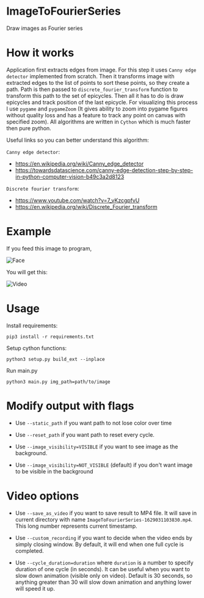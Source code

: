 # ImageToFourierSeries
Draw images as Fourier series

# How it works

Application first extracts edges from image. For this step it uses `Canny edge detector` 
implemented from scratch. Then it transforms image with extracted edges to the list of points to 
sort these points, so they create a path. Path is then passed to `discrete_fourier_transform` function
to transform this path to the set of epicycles. Then all it has to do is draw epicycles and track position
of the last epicycle. For visualizing this process I use `pygame` and `pygameZoom` (It gives ability to zoom into
pygame figures without quality loss and has a feature to track any point on canvas with specified zoom).
All algorithms are written in `Cython` which is much faster then 
pure python.

Useful links so you can better understand this algorithm:

`Canny edge detector`:
 - https://en.wikipedia.org/wiki/Canny_edge_detector
 - https://towardsdatascience.com/canny-edge-detection-step-by-step-in-python-computer-vision-b49c3a2d8123

`Discrete fourier transform`:
 - https://www.youtube.com/watch?v=7_vKzcgpfvU
 - https://en.wikipedia.org/wiki/Discrete_Fourier_transform

# Example

If you feed this image to program,

![Face](https://github.com/Grzetan/ImageToFourierSeries/blob/master/src/face.jpeg)

You will get this:

![Video](https://j.gifs.com/r22zgp.gif)



# Usage

Install requirements:
```commandline
pip3 install -r requirements.txt
```

Setup cython functions:

```commandline
python3 setup.py build_ext --inplace
```

Run main.py 

```commandline
python3 main.py img_path=path/to/image
```

# Modify output with flags

 - Use `--static_path` if you want path to not lose color over time


 - Use `--reset_path` if you want path to reset every cycle.


 - Use `--image_visibility=VISIBLE` if you want to see image as the background.


 - Use `--image_visibility=NOT_VISIBLE` (default) if you don't want image to be visible in the background

# Video options

 - Use `--save_as_video` if you want to save result to MP4 file. It will save in current directory with name
`ImageToFourierSeries-1629031103830.mp4`. This long number represents current timestamp.


 - Use `--custom_recording` if you want to decide when the video ends by simply closing window. By default, it will end 
when one full cycle is completed.

    
 - Use `--cycle_duration=duration` where `duration` is a number to specify duration of one cycle (in seconds). It 
can be useful when you want to slow down animation (visible only on video). Default is 30 seconds, so anything greater than 30 will slow down animation
and anything lower will speed it up.
